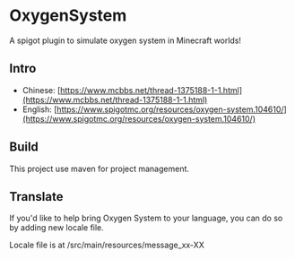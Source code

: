# OxygenSystem
A spigot plugin to simulate oxygen system in Minecraft worlds!

## Intro

* Chinese: [https://www.mcbbs.net/thread-1375188-1-1.html](https://www.mcbbs.net/thread-1375188-1-1.html)
* English: [https://www.spigotmc.org/resources/oxygen-system.104610/](https://www.spigotmc.org/resources/oxygen-system.104610/)

## Build
This project use maven for project management.

## Translate
If you'd like to help bring Oxygen System to your language, you can do so by adding new locale file.

Locale file is at /src/main/resources/message_xx-XX